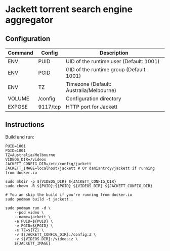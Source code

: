 # Jackett torrent search engine aggregator

## Configuration

| Command | Config   | Description
| ------- | -------- | -----
| ENV     | PUID     | UID of the runtime user (Default: 1001)
| ENV     | PGID     | GID of the runtime group (Default: 1001)
| ENV     | TZ       | Timezone (Default: Australia/Melbourne)
| VOLUME  | /config  | Configuration directory
| EXPOSE  | 9117/tcp | HTTP port for Jackett

## Instructions

Build and run:
```shell script
PUID=1001
PGID=1001
TZ=Australia/Melbourne
VIDEOS_DIR=/videos
JACKETT_CONFIG_DIR=/etc/config/jackett
JACKETT_IMAGE=localhost/jackett # Or damiantroy/jackett if running from docker.io

sudo mkdir -p ${VIDEOS_DIR} ${JACKETT_CONFIG_DIR}
sudo chown -R ${PUID}:${PGID} ${VIDEOS_DIR} ${JACKETT_CONFIG_DIR}

# You an skip the build if you're running from docker.io
sudo podman build -t jackett .

sudo podman run -d \
    --pod video \
    --name=jackett \
    -e PUID=${PUID} \
    -e PGID=${PGID} \
    -e TZ=${TZ} \
    -v ${JACKETT_CONFIG_DIR}:/config:Z \
    -v ${VIDEOS_DIR}:/videos:z \
    ${JACKETT_IMAGE}
```
